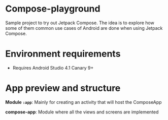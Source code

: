 # Compose-playground
Sample project to try out Jetpack Compose. The idea is to explore how some of them common use cases of Android are done when using Jetpack Compose.

# Environment requirements

- Requires Android Studio 4.1 Canary 9+

# App preview and structure

**Module `:app`**: Mainly for creating an activity that will host the ComposeApp

**compose-app**: Module where all the views and screens are implemented 
